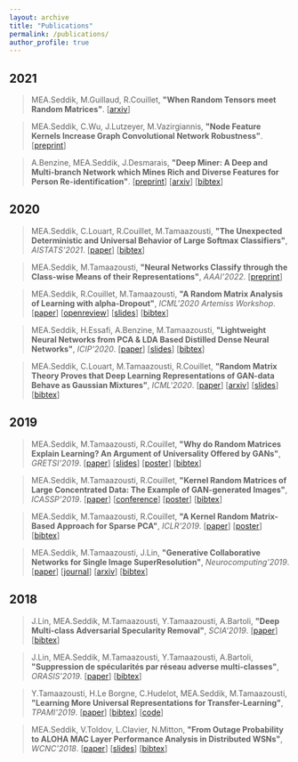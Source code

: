 ```yaml
---
layout: archive
title: "Publications"
permalink: /publications/
author_profile: true
---
```



2021
---
> MEA.Seddik, M.Guillaud, R.Couillet, **"When Random Tensors meet Random Matrices"**. [[arxiv](https://arxiv.org/abs/2112.12348)]

> MEA.Seddik, C.Wu, J.Lutzeyer, M.Vazirgiannis, **"Node Feature Kernels Increase Graph Convolutional Network Robustness"**. [[preprint](https://arxiv.org/pdf/2109.01785.pdf)]

> A.Benzine, MEA.Seddik, J.Desmarais, **"Deep Miner: A Deep and Multi-branch Network which Mines Rich and Diverse Features for Person Re-identification"**. [[preprint](https://melaseddik.github.io/files/cvpr_2021.pdf)] [[arxiv](https://arxiv.org/abs/2102.09321)] [[bibtex](https://melaseddik.github.io/files/bibtex/cvpr_2021.txt)]

2020
---

> MEA.Seddik, C.Louart, R.Couillet, M.Tamaazousti, **"The Unexpected Deterministic and Universal Behavior of Large Softmax Classifiers"**, *AISTATS'2021*. [[paper](https://melaseddik.github.io/files/rmt4softmax.pdf)] [[bibtex](https://melaseddik.github.io/files/bibtex/softmax_2020.txt)]

> MEA.Seddik, M.Tamaazousti, **"Neural Networks Classify through the Class-wise Means of their Representations"**, *AAAI'2022*. [[preprint](https://melaseddik.github.io/files/AAAI2022.pdf)]

> MEA.Seddik, R.Couillet, M.Tamaazousti, **"A Random Matrix Analysis of Learning with alpha-Dropout"**, *ICML'2020 Artemiss Workshop*. [[paper](https://melaseddik.github.io/files/rmt4dropout.pdf)] [[openreview](https://openreview.net/forum?id=uPKnBVF28Y)] [[slides](https://melaseddik.github.io/files/slides/rmt4dropout.pdf)] [[bibtex](https://melaseddik.github.io/files/bibtex/artemiss_2020.txt)]

> MEA.Seddik, H.Essafi, A.Benzine, M.Tamaazousti, **"Lightweight Neural Networks from PCA & LDA Based Distilled Dense Neural Networks"**, *ICIP'2020*. [[paper](https://melaseddik.github.io/files/teacher_student_icip_2020.pdf)] [[slides](https://melaseddik.github.io/files/slides/icip_2020_slides_compact.pdf)] [[bibtex](https://melaseddik.github.io/files/bibtex/icip_2020.txt)]

> MEA.Seddik, C.Louart, M.Tamaazousti, R.Couillet, **"Random Matrix Theory Proves that Deep Learning Representations of GAN-data Behave as Gaussian Mixtures"**, *ICML'2020*. [[paper](https://melaseddik.github.io/files/rmt4gan.pdf)] [[arxiv](https://arxiv.org/abs/2001.08370)] [[slides](https://melaseddik.github.io/files/slides/slides_rmt4gan_icml_2020.pdf)] [[bibtex](https://melaseddik.github.io/files/bibtex/rmt4gan.txt)]

2019
---
> MEA.Seddik, M.Tamaazousti, R.Couillet, **"Why do Random Matrices Explain Learning? An Argument of Universality
Offered by GANs"**, *GRETSI'2019*. [[paper](https://melaseddik.github.io/files/2019Cgretsi.pdf)] [[slides](https://melaseddik.github.io/files/slides/2019Cgretsi.pdf)] [[poster](https://melaseddik.github.io/files/posters/2019Cgretsi.pdf)] [[bibtex](https://melaseddik.github.io/files/bibtex/2019Cgretsi.txt)]

> MEA.Seddik, M.Tamaazousti, R.Couillet, **"Kernel Random Matrices of Large Concentrated Data: The Example of
GAN-generated Images"**, *ICASSP'2019*. [[paper](https://melaseddik.github.io/files/2019Cicassp.pdf)] [[conference](https://ieeexplore.ieee.org/abstract/document/8683333)] [[poster](https://melaseddik.github.io/files/posters/2019Cicassp.pdf)] [[bibtex](https://melaseddik.github.io/files/bibtex/2019Cicassp.txt)]

> MEA.Seddik, M.Tamaazousti, R.Couillet, **"A Kernel Random Matrix-Based Approach for Sparse PCA"**, *ICLR'2019*. [[paper](https://melaseddik.github.io/files/2019Ciclr.pdf)] [[poster](https://melaseddik.github.io/files/posters/2019Ciclr.pdf)] [[bibtex](https://melaseddik.github.io/files/bibtex/2019Ciclr.txt)]

> MEA.Seddik, M.Tamaazousti, J.Lin, **"Generative Collaborative Networks for Single Image SuperResolution"**, *Neurocomputing'2019*. [[paper](https://melaseddik.github.io/files/gcn_neurocomputing.pdf)] [[journal](https://www.sciencedirect.com/science/article/pii/S0925231219314584?via%3Dihub)] [[arxiv](https://arxiv.org/abs/1902.10467)] [[bibtex](https://melaseddik.github.io/files/bibtex/2019Jneurocomp.txt)]

**2018**
---
> J.Lin, MEA.Seddik, M.Tamaazousti, Y.Tamaazousti, A.Bartoli, **"Deep Multi-class Adversarial Specularity Removal"**, *SCIA'2019*. [[paper](https://melaseddik.github.io/files/2019Cscia.pdf)] [[bibtex](https://melaseddik.github.io/files/bibtex/2019Cscia.txt)]

> J.Lin, MEA.Seddik, M.Tamaazousti, Y.Tamaazousti, A.Bartoli, **"Suppression de spécularités par réseau adverse multi-classes"**, *ORASIS'2019*. [[paper](https://melaseddik.github.io/files/2019Corasis.pdf)] [[bibtex](https://melaseddik.github.io/files/bibtex/2019Corasis.txt)]

> Y.Tamaazousti, H.Le Borgne, C.Hudelot, MEA.Seddik, M.Tamaazousti, **"Learning More Universal Representations for Transfer-Learning"**, *TPAMI'2019*. [[paper](https://melaseddik.github.io/files/2019Jpami.pdf)] [[bibtex](https://melaseddik.github.io/files/bibtex/2019Jpami.txt)] [[code](https://github.com/youssefTamaazousti/MuldipNet-tensorflow)]

> MEA.Seddik, V.Toldov, L.Clavier, N.Mitton, **"From Outage Probability to ALOHA MAC Layer Performance Analysis in Distributed WSNs"**, *WCNC'2018*. [[paper](https://melaseddik.github.io/files/2018Cwcnc.pdf)] [[slides](https://melaseddik.github.io/files/slides/2018Cwcnc.pdf)] [[bibtex](https://melaseddik.github.io/files/bibtex/2018Cwcnc.txt)]
